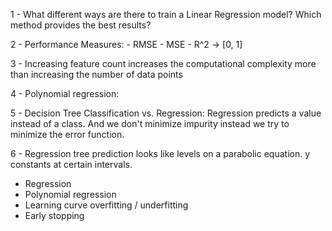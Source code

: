 1 - What different ways are there to train a Linear Regression model? Which method provides the best results?

2 - Performance Measures:
	- RMSE
	- MSE
	- R^2 -> [0, 1]

3 - Increasing feature count increases the computational complexity more than increasing the number of data points

4 - Polynomial regression: 

5 - Decision Tree Classification vs. Regression: 
Regression predicts a value instead of a class. And we don't minimize impurity instead we try to minimize the error function.

6 - Regression tree prediction looks like levels on a parabolic equation. y constants at certain intervals.


- Regression
- Polynomial regression
- Learning curve overfitting / underfitting
- Early stopping